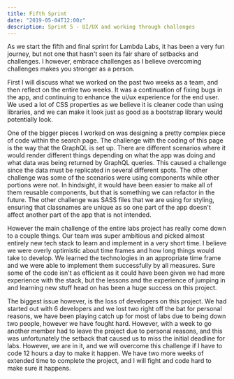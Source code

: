 ```yaml
---
title: Fifth Sprint  
date: "2019-05-04T12:00z"
description: Sprint 5 - UI/UX and working through challenges
---
```


As we start the fifth and final sprint for Lambda Labs, it has been a very fun journey, but not one that hasn't seen its fair share of setbacks and challenges. I however, embrace challenges as I believe overcoming challenges makes you stronger as a person.

First I will discuss what we worked on the past two weeks as a team, and then reflect on the entire two weeks. It was a continuation of fixing bugs in the app, and continuing to enhance the ui/ux experience for the end user. We used a lot of CSS properties as we believe it is cleaner code than using libraries, and we can make it look just as good as a bootstrap library would potentially look. 

One of the bigger pieces I worked on was designing a pretty complex piece of code within the search page. The challenge with the coding of this page is the way that the GraphQL is set up. There are different scenarios where it would render different things depending on what the app was doing and what data was being returned by GraphQL queries. This caused a challenge since the data must be replicated in several different spots. The other challenge was some of the scenarios were using components while other portions were not. In hindsight, it would have been easier to make all of them reusable components, but that is something we can refactor in the future. The other challenge was SASS files that we are using for styling, ensuring that classnames are unique as so one part of the app doesn't affect another part of the app that is not intended.

However the main challenge of the entire labs project has really come down to a couple things. Our team was super ambitious and picked almost entirely new tech stack to learn and implement in a very short time. I believe we were overly optimistic about time frames and how long things would take to develop. We learned the technologies in an appropriate time frame and we were able to implement them successfully by all measures. Sure some of the code isn't as efficient as it could have been given we had more experience with the stack, but the lessons and the experience of jumping in and learning new stuff head on has been a huge success on this project. 

The biggest issue however, is the loss of developers on this project. We had started out with 6 developers and we lost two right off the bat for personal reasons, we have been playing catch up for most of labs due to being down two people, however we have fought hard. However, with a week to go another member had to leave the project due to personal reasons, and this was unfortunately the setback that caused us to miss the initial deadline for labs. However, we are in it, and we will overcome this challenge if I have to code 12 hours a day to make it happen. We have two more weeks of extended time to complete the project, and I will fight and code hard to make sure it happens.